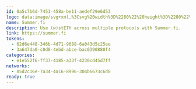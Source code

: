 ```yaml
---
id: 0a5c7b6d-7451-458a-be11-aedef29e6d53
logo: data:image/svg+xml,%3Csvg%20width%3D%2280%22%20height%3D%2280%22%20viewBox%3D%220%200%2080%2080%22%20fill%3D%22none%22%20xmlns%3D%22http%3A%2F%2Fwww.w3.org%2F2000%2Fsvg%22%3E%0A%3Cpath%20fill-rule%3D%22evenodd%22%20clip-rule%3D%22evenodd%22%20d%3D%22M51.88%2047.7166C51.88%2041.9622%2047.4881%2038.4103%2040.5039%2036.8474L35.752%2035.9949C33.664%2035.5687%2032.08%2034.7162%2032.08%2032.7982C32.08%2030.809%2034.024%2029.6723%2036.472%2029.6723C39.3521%2029.6723%2041.224%2031.3773%2041.584%2034.2189L50.872%2032.6561C49.7919%2025.9783%2044.536%2022%2036.976%2022C29.344%2022%2022.576%2025.9783%2022.576%2033.0113C22.576%2038.8365%2026.896%2042.4595%2033.5199%2044.0224L37.84%2044.875C39.856%2045.3012%2041.8%2046.2247%2041.8%2048.2138C41.8%2050.0609%2040%2051.4106%2036.976%2051.4106C34.0959%2051.4106%2031.72%2049.8478%2031.288%2046.793L22%2048.4269C23.224%2055.0337%2029.344%2058.9408%2036.976%2058.9408C45.256%2058.9408%2051.88%2054.8916%2051.88%2047.7166ZM51.9999%2059C51.9999%2055.7305%2054.6862%2053.08%2058%2053.08C61.3137%2053.08%2064%2055.7305%2064%2059H51.9999Z%22%20fill%3D%22url(%23paint0_linear_1928_1247)%22%2F%3E%0A%3Cg%20opacity%3D%220.6%22%20filter%3D%22url(%23filter0_f_1928_1247)%22%3E%0A%3Cpath%20fill-rule%3D%22evenodd%22%20clip-rule%3D%22evenodd%22%20d%3D%22M50.0343%2042.9364C50.0343%2037.8041%2046.0606%2034.6362%2039.7417%2033.2423L35.4423%2032.4819C33.5531%2032.1018%2032.12%2031.3415%2032.12%2029.6308C32.12%2027.8566%2033.8789%2026.8429%2036.0938%2026.8429C38.6995%2026.8429%2040.3931%2028.3635%2040.7189%2030.8979L49.1223%2029.504C48.1451%2023.5482%2043.3897%2020%2036.5497%2020C29.6446%2020%2023.5211%2023.5482%2023.5211%2029.8209C23.5211%2035.0163%2027.4297%2038.2477%2033.4228%2039.6416L37.3315%2040.402C39.1554%2040.7821%2040.9143%2041.6058%2040.9143%2043.3799C40.9143%2045.0273%2039.2857%2046.2311%2036.5497%2046.2311C33.9439%2046.2311%2031.7943%2044.8372%2031.4034%2042.1127L23%2043.5699C24.1074%2049.4625%2029.6446%2052.9472%2036.5497%2052.9472C44.0411%2052.9472%2050.0343%2049.3357%2050.0343%2042.9364ZM50.1428%2053C50.1428%2050.0839%2052.5732%2047.72%2055.5715%2047.72C58.5696%2047.72%2061%2050.0839%2061%2053H50.1428Z%22%20fill%3D%22url(%23paint1_linear_1928_1247)%22%2F%3E%0A%3C%2Fg%3E%0A%3Cdefs%3E%0A%3Cfilter%20id%3D%22filter0_f_1928_1247%22%20x%3D%2216%22%20y%3D%2213%22%20width%3D%2252%22%20height%3D%2247%22%20filterUnits%3D%22userSpaceOnUse%22%20color-interpolation-filters%3D%22sRGB%22%3E%0A%3CfeFlood%20flood-opacity%3D%220%22%20result%3D%22BackgroundImageFix%22%2F%3E%0A%3CfeBlend%20mode%3D%22normal%22%20in%3D%22SourceGraphic%22%20in2%3D%22BackgroundImageFix%22%20result%3D%22shape%22%2F%3E%0A%3CfeGaussianBlur%20stdDeviation%3D%223.5%22%20result%3D%22effect1_foregroundBlur_1928_1247%22%2F%3E%0A%3C%2Ffilter%3E%0A%3ClinearGradient%20id%3D%22paint0_linear_1928_1247%22%20x1%3D%2222%22%20y1%3D%2222%22%20x2%3D%2269.2998%22%20y2%3D%2250.0693%22%20gradientUnits%3D%22userSpaceOnUse%22%3E%0A%3Cstop%20stop-color%3D%22%230689AD%22%2F%3E%0A%3Cstop%20offset%3D%220.557%22%20stop-color%3D%22%23E7A77F%22%2F%3E%0A%3Cstop%20offset%3D%221%22%20stop-color%3D%22%23E97047%22%2F%3E%0A%3C%2FlinearGradient%3E%0A%3ClinearGradient%20id%3D%22paint1_linear_1928_1247%22%20x1%3D%2223%22%20y1%3D%2220%22%20x2%3D%2265.4735%22%20y2%3D%2245.5689%22%20gradientUnits%3D%22userSpaceOnUse%22%3E%0A%3Cstop%20stop-color%3D%22%230689AD%22%2F%3E%0A%3Cstop%20offset%3D%220.557%22%20stop-color%3D%22%23E7A77F%22%2F%3E%0A%3Cstop%20offset%3D%221%22%20stop-color%3D%22%23E97047%22%2F%3E%0A%3C%2FlinearGradient%3E%0A%3C%2Fdefs%3E%0A%3C%2Fsvg%3E%0A
name: Summer.fi
description: Use (w)stETH across multiple protocols with Summer.fi.
link: https://summer.fi
tokens:
  - 62d6e448-346b-4d71-9688-6a043d5c25ee
  - 3a647da0-c0d8-4ebd-abce-bac0390880f4
categories:
  - e1e552f6-ff37-4185-a33f-4230cd45d7ff
networks:
  - 85d2c16e-7a34-4a16-8996-304b6673c6d0
ready: true
---
```

